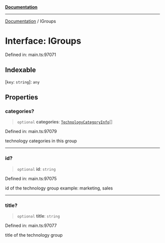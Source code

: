 [**Documentation**](../README.md)

***

[Documentation](../README.md) / IGroups

# Interface: IGroups

Defined in: main.ts:97071

## Indexable

\[`key`: `string`\]: `any`

## Properties

### categories?

> `optional` **categories**: [`TechnologyCategoryInfo`](../classes/TechnologyCategoryInfo.md)[]

Defined in: main.ts:97079

technology categories in this group

***

### id?

> `optional` **id**: `string`

Defined in: main.ts:97075

id of the technology group
example:
marketing, sales

***

### title?

> `optional` **title**: `string`

Defined in: main.ts:97077

title of the technology group
